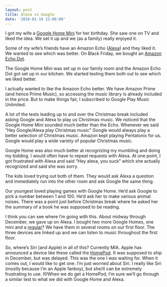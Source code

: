 ```yaml
---
layout: post
title: Alexa vs Google
date: '2018-01-19 22:00:00'
---
```


I got my wife a [Google Home Mini](https://store.google.com/product/google_home_mini) for her birthday. She saw one on TV and liked the idea. We set it up and we (as a family) really enjoyed it.

Some of my wife’s friends have an Amazon Echo ([Alexa](https://en.wikipedia.org/wiki/Amazon_Alexa)) and they liked it. We wanted to see which was better. On Black Friday, we bought an [Amazon Echo Dot](http://a.co/4g5TI2u).

The Google Home Mini was set up in our family room and the Amazon Echo Dot got set up in our kitchen. We started testing them both out to see which we liked better.

I actually wanted to like the Amazon Echo better. We have Amazon Prime (and hence Prime Music), so accessing the music library is already included in the price. But to make things fair, I subscribed to Google Play Music Unlimited.

A lot of the tests leading up to and over the Christmas break included asking Google and Alexa to play us Christmas music. We noticed that the Google Home Mini sounded much better than the Echo. Whenever we said “Hey Google/Alexa play Christmas music” Google would always play a better selection of Christmas music. Amazon kept playing Pentatonix for us. Google would play a wide variety of popular Christmas music.

Google Home was also much better at recognizing my mumbling and doing my bidding. I would often have to repeat requests with Alexa. At one point, I got frustrated with Alexa and said “Hey alexa, you suck” which she actually recognized and said she was sorry.

The kids loved trying out both of them. They would ask Alexa a question and immediately run into the other room and ask Google the same thing.

Our youngest loved playing games with Google Home. He’d ask Google to pick a number between 1 and 100. He’d ask her to make various animal noises. There was a point just before Christmas break where he asked her the summary of a book he was supposed to be reading.

I think you can see where I’m going with this. About midway through December, we gave up on Alexa. I bought two more Google Homes, one mini and a [regular](https://store.google.com/product/google_home)? We have them in several rooms on our first floor. The three devices are linked up and we can listen to music throughout the first floor.

So, where’s Siri (and Apple) in all of this? Currently MIA. Apple has announced a device like these called the [HomePod](https://www.apple.com/homepod/). It was supposed to ship in December, but was delayed. This was the one I was waiting for. When it comes out, I would like to get one. I’m just worried about Siri. I really like Siri (mostly because I’m an Apple fanboy), but she/it can be extremely frustrating to use. If/When we do get a HomePod, I’m sure we’ll go through a similar test to what we did with Google Home and Alexa.

